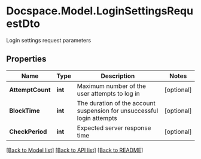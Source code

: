 # Docspace.Model.LoginSettingsRequestDto
Login settings request parameters

## Properties

Name | Type | Description | Notes
------------ | ------------- | ------------- | -------------
**AttemptCount** | **int** | Maximum number of the user attempts to log in | [optional] 
**BlockTime** | **int** | The duration of the account suspension for unsuccessful login attempts | [optional] 
**CheckPeriod** | **int** | Expected server response time | [optional] 

[[Back to Model list]](../README.md#documentation-for-models) [[Back to API list]](../README.md#documentation-for-api-endpoints) [[Back to README]](../README.md)

